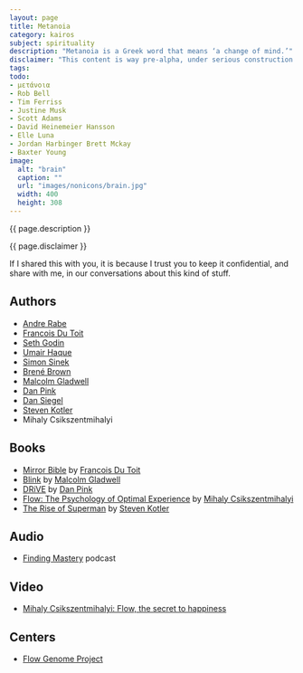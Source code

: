 ```yaml
---
layout: page
title: Metanoia
category: kairos
subject: spirituality
description: "Metanoia is a Greek word that means ‘a change of mind.’"
disclaimer: "This content is way pre-alpha, under serious construction. It is a chaotic mess of details that I want to organize and clarify and shape into something that creates value and tells a story. (Soon, hopefully!)"
tags:
todo:
- μετάνοια
- Rob Bell
- Tim Ferriss
- Justine Musk
- Scott Adams
- David Heinemeier Hansson
- Elle Luna
- Jordan Harbinger Brett Mckay
- Baxter Young
image:
  alt: "brain"
  caption: ""
  url: "images/nonicons/brain.jpg"
  width: 400
  height: 308
---
```


{{ page.description }}

{{ page.disclaimer }}

If I shared this with you, it is because I trust you
to keep it confidential,
and share with me,
in our conversations about this kind of stuff.

Authors
-----
* [Andre Rabe](https://mobile.twitter.com/AndreRabe1)
* [Francois Du Toit](https://mobile.twitter.com/francoislydia)
* [Seth Godin](http://sethgodin.typepad.com/)
* [Umair Haque](https://umairhaque.com/)
* [Simon Sinek](https://www.startwithwhy.com/About)
* [Brené Brown](http://brenebrown.com/)
* [Malcolm Gladwell](https://mobile.twitter.com/Gladwell)
* [Dan Pink](https://mobile.twitter.com/danielpink)
* [Dan Siegel](http://www.drdansiegel.com/)
* [Steven Kotler](https://mobile.twitter.com/steven_kotler)
* Mihaly Csikszentmihalyi

Books
-----
* [Mirror Bible](http://www.mirrorbible.com/) by [Francois Du Toit](https://mobile.twitter.com/francoislydia)
* [Blink](http://gladwell.com/blink/) by [Malcolm Gladwell](https://mobile.twitter.com/Gladwell)
* [DRiVE](http://www.danpink.com/books/drive/) by [Dan Pink](https://mobile.twitter.com/danielpink)
* [Flow: The Psychology of Optimal Experience]() by [Mihaly Csikszentmihalyi]()
* [The Rise of Superman](http://riseofsuperman.com/) by [Steven Kotler](https://mobile.twitter.com/steven_kotler)

Audio
-----
* [Finding Mastery](https://soundcloud.com/findingmastery) podcast

Video
-----
* [Mihaly Csikszentmihalyi: Flow, the secret to happiness](https://www.ted.com/talks/mihaly_csikszentmihalyi_on_flow)

Centers
----
* [Flow Genome Project](http://www.flowgenomeproject.com/)
